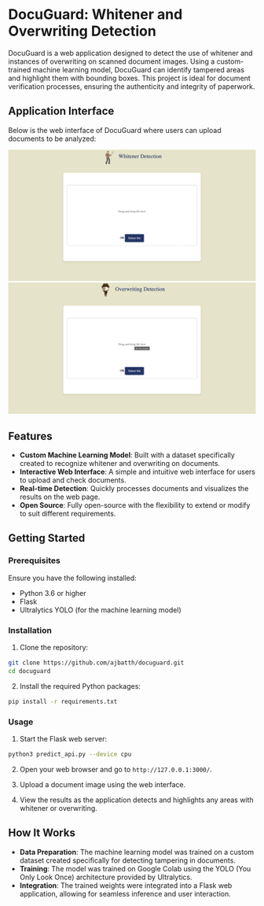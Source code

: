 # DocuGuard: Whitener and Overwriting Detection

DocuGuard is a web application designed to detect the use of whitener and instances of overwriting on scanned document images. Using a custom-trained machine learning model, DocuGuard can identify tampered areas and highlight them with bounding boxes. This project is ideal for document verification processes, ensuring the authenticity and integrity of paperwork.
## Application Interface

Below is the web interface of DocuGuard where users can upload documents to be analyzed:

![DocuGuard Interface](images/whitener_interface.png)
![DocuGuard Interface](images/overwriting_interface.png)

## Features

- **Custom Machine Learning Model**: Built with a dataset specifically created to recognize whitener and overwriting on documents.
- **Interactive Web Interface**: A simple and intuitive web interface for users to upload and check documents.
- **Real-time Detection**: Quickly processes documents and visualizes the results on the web page.
- **Open Source**: Fully open-source with the flexibility to extend or modify to suit different requirements.

## Getting Started

### Prerequisites

Ensure you have the following installed:
- Python 3.6 or higher
- Flask
- Ultralytics YOLO (for the machine learning model)

### Installation

1. Clone the repository:
```bash
git clone https://github.com/ajbatth/docuguard.git
cd docuguard
```

2. Install the required Python packages:
```bash
pip install -r requirements.txt
```

### Usage

1. Start the Flask web server:
```bash
python3 predict_api.py --device cpu
```

2. Open your web browser and go to `http://127.0.0.1:3000/`.

3. Upload a document image using the web interface.

4. View the results as the application detects and highlights any areas with whitener or overwriting.

## How It Works

- **Data Preparation**: The machine learning model was trained on a custom dataset created specifically for detecting tampering in documents.
- **Training**: The model was trained on Google Colab using the YOLO (You Only Look Once) architecture provided by Ultralytics.
- **Integration**: The trained weights were integrated into a Flask web application, allowing for seamless inference and user interaction.



